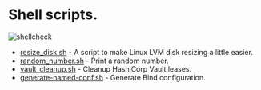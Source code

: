 # Shell scripts.

![shellcheck](https://github.com/robertdebock/shell-scripts/actions/workflows/shellcheck.yml/badge.svg)

- [resize_disk.sh](https://raw.githubusercontent.com/robertdebock/shell-scripts/main/resize_disk.sh) - A script to make Linux LVM disk resizing a little easier.
- [random_number.sh](https://raw.githubusercontent.com/robertdebock/shell-scripts/main/random_number.sh) - Print a random number.
- [vault_cleanup.sh](https://raw.githubusercontent.com/robertdebock/shell-scripts/main/vault_cleanup.sh) - Cleanup HashiCorp Vault leases.
- [generate-named-conf.sh](https://raw.githubusercontent.com/robertdebock/shell-scripts/main/generate-named-conf.sh) - Generate Bind configuration.
